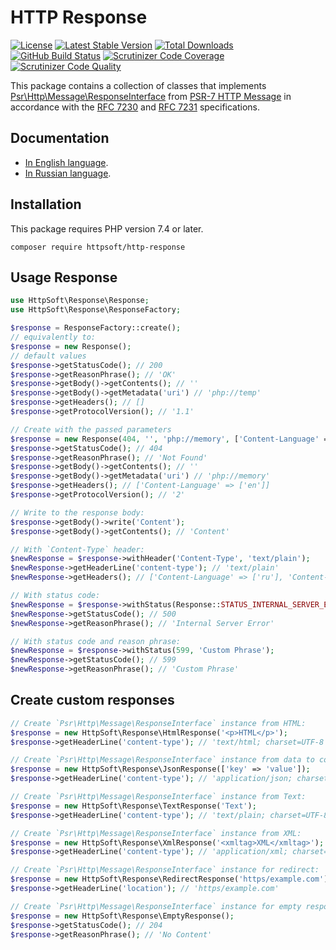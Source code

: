 # HTTP Response

[![License](https://poser.pugx.org/httpsoft/http-response/license)](https://packagist.org/packages/httpsoft/http-response)
[![Latest Stable Version](https://poser.pugx.org/httpsoft/http-response/v)](https://packagist.org/packages/httpsoft/http-response)
[![Total Downloads](https://poser.pugx.org/httpsoft/http-response/downloads)](https://packagist.org/packages/httpsoft/http-response)
[![GitHub Build Status](https://github.com/httpsoft/http-response/workflows/build/badge.svg)](https://github.com/httpsoft/http-response/actions)
[![Scrutinizer Code Coverage](https://scrutinizer-ci.com/g/httpsoft/http-response/badges/coverage.png?b=master)](https://scrutinizer-ci.com/g/httpsoft/http-response/?branch=master)
[![Scrutinizer Code Quality](https://scrutinizer-ci.com/g/httpsoft/http-response/badges/quality-score.png?b=master)](https://scrutinizer-ci.com/g/httpsoft/http-response/?branch=master)

This package contains a collection of classes that implements [Psr\Http\Message\ResponseInterface](https://github.com/php-fig/http-message/blob/master/src/ResponseInterface.php) from [PSR-7 HTTP Message](https://github.com/php-fig/fig-standards/blob/master/accepted/PSR-7-http-message.md) in accordance with the [RFC 7230](https://tools.ietf.org/html/rfc7230) and [RFC 7231](https://tools.ietf.org/html/rfc7231) specifications. 

## Documentation

* [In English language](https://httpsoft.org/docs/response).
* [In Russian language](https://httpsoft.org/ru/docs/response).

## Installation

This package requires PHP version 7.4 or later.

```
composer require httpsoft/http-response
```

## Usage Response

```php
use HttpSoft\Response\Response;
use HttpSoft\Response\ResponseFactory;

$response = ResponseFactory::create();
// equivalently to:
$response = new Response();
// default values
$response->getStatusCode(); // 200
$response->getReasonPhrase(); // 'OK'
$response->getBody()->getContents(); // ''
$response->getBody()->getMetadata('uri') // 'php://temp'
$response->getHeaders(); // []
$response->getProtocolVersion(); // '1.1'

// Create with the passed parameters
$response = new Response(404, '', 'php://memory', ['Content-Language' => 'en'], '2');
$response->getStatusCode(); // 404
$response->getReasonPhrase(); // 'Not Found'
$response->getBody()->getContents(); // ''
$response->getBody()->getMetadata('uri') // 'php://memory'
$response->getHeaders(); // ['Content-Language' => ['en']]
$response->getProtocolVersion(); // '2'

// Write to the response body:
$response->getBody()->write('Content');
$response->getBody()->getContents(); // 'Content'

// With `Content-Type` header:
$newResponse = $response->withHeader('Content-Type', 'text/plain');
$newResponse->getHeaderLine('content-type'); // 'text/plain'
$newResponse->getHeaders(); // ['Content-Language' => ['ru'], 'Content-Type' => ['text/plain']]

// With status code:
$newResponse = $response->withStatus(Response::STATUS_INTERNAL_SERVER_ERROR);
$newResponse->getStatusCode(); // 500
$newResponse->getReasonPhrase(); // 'Internal Server Error'

// With status code and reason phrase:
$newResponse = $response->withStatus(599, 'Custom Phrase');
$newResponse->getStatusCode(); // 599
$newResponse->getReasonPhrase(); // 'Custom Phrase'
```

## Create custom responses

```php
// Create `Psr\Http\Message\ResponseInterface` instance from HTML: 
$response = new HttpSoft\Response\HtmlResponse('<p>HTML</p>');
$response->getHeaderLine('content-type'); // 'text/html; charset=UTF-8'

// Create `Psr\Http\Message\ResponseInterface` instance from data to convert to JSON: 
$response = new HttpSoft\Response\JsonResponse(['key' => 'value']);
$response->getHeaderLine('content-type'); // 'application/json; charset=UTF-8'

// Create `Psr\Http\Message\ResponseInterface` instance from Text: 
$response = new HttpSoft\Response\TextResponse('Text');
$response->getHeaderLine('content-type'); // 'text/plain; charset=UTF-8'

// Create `Psr\Http\Message\ResponseInterface` instance from XML: 
$response = new HttpSoft\Response\XmlResponse('<xmltag>XML</xmltag>');
$response->getHeaderLine('content-type'); // 'application/xml; charset=UTF-8'

// Create `Psr\Http\Message\ResponseInterface` instance for redirect: 
$response = new HttpSoft\Response\RedirectResponse('https/example.com');
$response->getHeaderLine('location'); // 'https/example.com'

// Create `Psr\Http\Message\ResponseInterface` instance for empty response: 
$response = new HttpSoft\Response\EmptyResponse();
$response->getStatusCode(); // 204
$response->getReasonPhrase(); // 'No Content'
```
